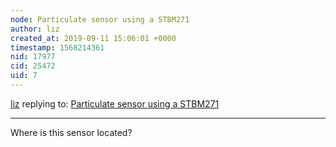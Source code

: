 ```yaml
---
node: Particulate sensor using a STBM271
author: liz
created_at: 2019-09-11 15:06:01 +0000
timestamp: 1568214361
nid: 17977
cid: 25472
uid: 7
---
```




[liz](../profile/liz) replying to: [Particulate sensor using a STBM271](../notes/david_uwi/12-19-2018/particulate-sensor-using-a-stbm271)

----
Where is this sensor located?